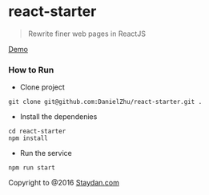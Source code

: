 # react-starter

> Rewrite finer web pages in ReactJS

[Demo](http://danielzhu.github.io/react-starter/#/tictactoc)

### How to Run

- Clone project

`git clone git@github.com:DanielZhu/react-starter.git .`

- Install the dependenies

```
cd react-starter
npm install
```

- Run the service

`npm run start`

Copyright to @2016 [Staydan.com](http://staydan.com)
